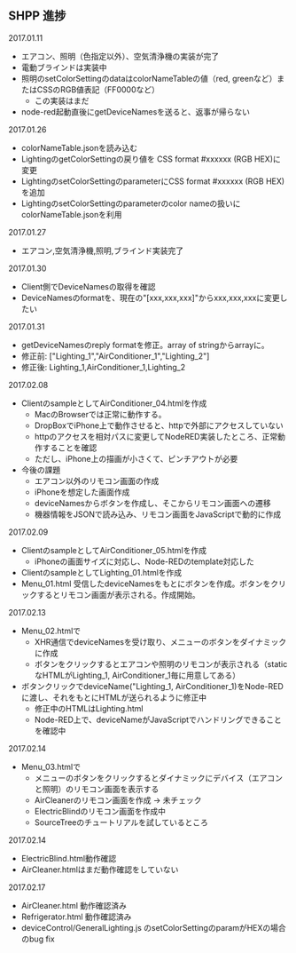 ## SHPP 進捗
2017.01.11

- エアコン、照明（色指定以外）、空気清浄機の実装が完了
- 電動ブラインドは実装中
- 照明のsetColorSettingのdataはcolorNameTableの値（red, greenなど）またはCSSのRGB値表記（FF0000など）
	- この実装はまだ
- node-red起動直後にgetDeviceNamesを送ると、返事が帰らない

2017.01.26

- colorNameTable.jsonを読み込む
- LightingのgetColorSettingの戻り値を CSS format #xxxxxx (RGB HEX)に変更
- LightingのsetColorSettingのparameterにCSS format #xxxxxx (RGB HEX)を追加
- LightingのsetColorSettingのparameterのcolor nameの扱いにcolorNameTable.jsonを利用

2017.01.27
- エアコン,空気清浄機,照明,ブラインド実装完了

2017.01.30

- Client側でDeviceNamesの取得を確認
- DeviceNamesのformatを、現在の"[xxx,xxx,xxx]"からxxx,xxx,xxxに変更したい

2017.01.31

- getDeviceNamesのreply formatを修正。array of stringからarrayに。 
 - 修正前: ["Lighting_1","AirConditioner_1","Lighting_2"]
 - 修正後: Lighting_1,AirConditioner_1,Lighting_2

2017.02.08

- ClientのsampleとしてAirConditioner_04.htmlを作成
	- MacのBrowserでは正常に動作する。
	- DropBoxでiPhone上で動作させると、httpで外部にアクセスしていない
	- httpのアクセスを相対パスに変更してNodeRED実装したところ、正常動作することを確認
	- ただし、iPhone上の描画が小さくて、ピンチアウトが必要
- 今後の課題
	- エアコン以外のリモコン画面の作成
	- iPhoneを想定した画面作成
	- deviceNamesからボタンを作成し、そこからリモコン画面への遷移
	- 機器情報をJSONで読み込み、リモコン画面をJavaScriptで動的に作成

2017.02.09

- ClientのsampleとしてAirConditioner_05.htmlを作成
	- iPhoneの画面サイズに対応し、Node-REDのtemplate対応した
- ClientのsampleとしてLighting_01.htmlを作成
- Menu_01.html 受信したdeviceNamesをもとにボタンを作成。ボタンをクリックするとリモコン画面が表示される。作成開始。

2017.02.13

- Menu_02.htmlで
	- XHR通信でdeviceNamesを受け取り、メニューのボタンをダイナミックに作成
	- ボタンをクリックするとエアコンや照明のリモコンが表示される（staticなHTMLがLighting_1, AirConditioner_1毎に用意してある）
- ボタンクリックでdeviceName("Lighting_1, AirConditioner_1)をNode-REDに渡し、それをもとにHTMLが送られるように修正中
	- 修正中のHTMLはLighting.html
	- Node-RED上で、deviceNameがJavaScriptでハンドリングできることを確認中

2017.02.14

- Menu_03.htmlで
	- メニューのボタンをクリックするとダイナミックにデバイス（エアコンと照明）のリモコン画面を表示する
	- AirCleanerのリモコン画面を作成 -> 未チェック
	- ElectricBlindのリモコン画面を作成中
	- SourceTreeのチュートリアルを試しているところ

2017.02.14

- ElectricBlind.html動作確認
- AirCleaner.htmlはまだ動作確認をしていない

2017.02.17

- AirCleaner.html 動作確認済み
- Refrigerator.html 動作確認済み
- deviceControl/GeneralLighting.js のsetColorSettingのparamがHEXの場合のbug fix
